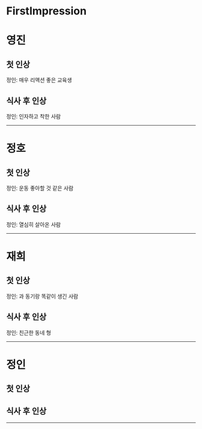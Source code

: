 # FirstImpression

# 영진
## 첫 인상
정인: 매우 리액션 좋은 교육생

## 식사 후 인상
정인: 인자하고 착한 사람

---
# 정호
## 첫 인상
정인: 운동 좋아할 것 같은 사람

## 식사 후 인상
정인: 열심히 살아온 사람

---
# 재희
## 첫 인상
정인: 과 동기랑 똑같이 생긴 사람

## 식사 후 인상
정인: 친근한 동네 형

---
# 정인
## 첫 인상


## 식사 후 인상

---
